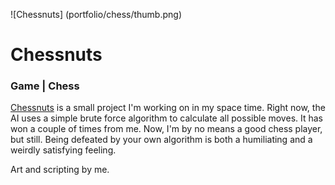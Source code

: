 <!-- images to process -->
![Chessnuts] (portfolio/chess/thumb.png)

<!-- title -->
# Chessnuts

<!-- subtitle -->
### Game | Chess

[Chessnuts][1] is a small project I'm working on in my space time. Right now, the
AI uses a simple brute force algorithm to calculate all possible moves. It has
won a couple of times from me. Now, I'm by no means a good chess player, but
still. Being defeated by your own algorithm is both a humiliating and
a weirdly satisfying feeling.

Art and scripting by me.

[1]: (https://github.com/josfeenstra/chessnuts)
